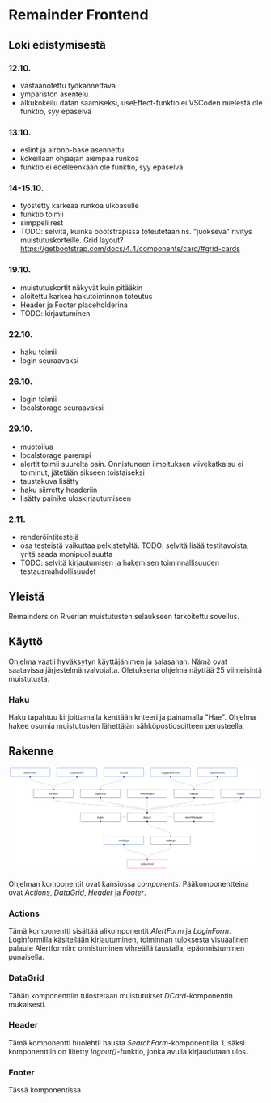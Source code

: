 # Remainder Frontend

## Loki edistymisestä

### 12.10.

- vastaanotettu työkannettava
- ympäristön asentelu
- alkukokeilu datan saamiseksi, useEffect-funktio ei VSCoden mielestä ole funktio, syy epäselvä

### 13.10.

- eslint ja airbnb-base asennettu
- kokeillaan ohjaajan aiempaa runkoa
- funktio ei edelleenkään ole funktio, syy epäselvä

### 14-15.10.

- työstetty karkeaa runkoa ulkoasulle
- funktio toimii
- simppeli rest
- TODO: selvitä, kuinka bootstrapissa toteutetaan ns. "juokseva" rivitys muistutuskorteille. Grid layout? https://getbootstrap.com/docs/4.4/components/card/#grid-cards

### 19.10.

- muistutuskortit näkyvät kuin pitääkin
- aloitettu karkea hakutoiminnon toteutus
- Header ja Footer placeholderina
- TODO: kirjautuminen

### 22.10.

- haku toimii
- login seuraavaksi

### 26.10.

- login toimii
- localstorage seuraavaksi

### 29.10.

- muotoilua
- localstorage parempi
- alertit toimii suurelta osin. Onnistuneen ilmoituksen viivekatkaisu ei toiminut, jätetään sikseen toistaiseksi
- taustakuva lisätty
- haku siirretty headeriin
- lisätty painike uloskirjautumiseen

### 2.11.

- renderöintitestejä
- osa testeistä vaikuttaa pelkistetyltä. TODO: selvitä lisää testitavoista, yritä saada monipuolisuutta
- TODO: selvitä kirjautumisen ja hakemisen toiminnallisuuden testausmahdollisuudet

## Yleistä

Remainders on Riverian muistutusten selaukseen tarkoitettu sovellus. 

## Käyttö

Ohjelma vaatii hyväksytyn käyttäjänimen ja salasanan. Nämä ovat saatavissa järjestelmänvalvojalta. 
Oletuksena ohjelma näyttää 25 viimeisintä muistutusta.

### Haku

Haku tapahtuu kirjoittamalla kenttään kriteeri ja painamalla "Hae". Ohjelma hakee osumia muistutusten lähettäjän sähköpostiosoitteen perusteella.

## Rakenne

![Ohjelman rakennekaavio](rakenne.png)

Ohjelman komponentit ovat kansiossa *components*. Pääkomponentteina ovat *Actions*, *DataGrid*, *Header* ja *Footer*.

### Actions

Tämä komponentti sisältää alikomponentit *AlertForm* ja *LoginForm*. Loginformilla käsitellään kirjautuminen, toiminnan tuloksesta visuaalinen palaute Alertformiin: onnistuminen vihreällä taustalla, epäonnistuminen punaisella.

### DataGrid

Tähän komponenttiin tulostetaan muistutukset *DCard*-komponentin mukaisesti.

### Header

Tämä komponentti huolehtii hausta *SearchForm*-komponentilla. Lisäksi komponenttiin on liitetty *logout()*-funktio, jonka avulla kirjaudutaan ulos.

### Footer

Tässä komponentissa 